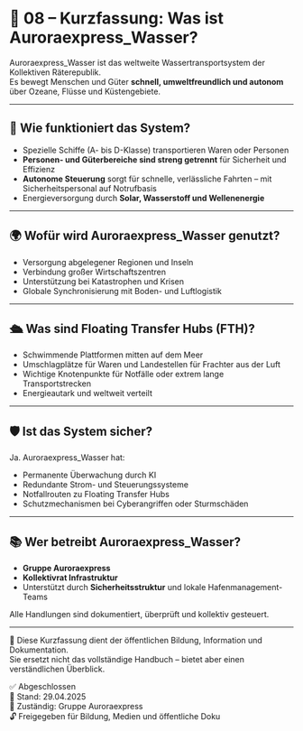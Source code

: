 <!--
Autor: Fabio Weidner
Version: 1.0
Sektion: Infrastruktur – Auroraexpress_Wasser (Kurzfassung)
Veröffentlichung: April 2025
-->

# 🌊 08 – Kurzfassung: Was ist Auroraexpress_Wasser?

Auroraexpress_Wasser ist das weltweite Wassertransportsystem der Kollektiven Räterepublik.  
Es bewegt Menschen und Güter **schnell, umweltfreundlich und autonom** über Ozeane, Flüsse und Küstengebiete.

---

## 🚢 Wie funktioniert das System?

- Spezielle Schiffe (A- bis D-Klasse) transportieren Waren oder Personen
- **Personen- und Güterbereiche sind streng getrennt** für Sicherheit und Effizienz
- **Autonome Steuerung** sorgt für schnelle, verlässliche Fahrten – mit Sicherheitspersonal auf Notrufbasis
- Energieversorgung durch **Solar, Wasserstoff und Wellenenergie**

---

## 🌍 Wofür wird Auroraexpress_Wasser genutzt?

- Versorgung abgelegener Regionen und Inseln
- Verbindung großer Wirtschaftszentren
- Unterstützung bei Katastrophen und Krisen
- Globale Synchronisierung mit Boden- und Luftlogistik

---

## 🛳️ Was sind Floating Transfer Hubs (FTH)?

- Schwimmende Plattformen mitten auf dem Meer
- Umschlagplätze für Waren und Landestellen für Frachter aus der Luft
- Wichtige Knotenpunkte für Notfälle oder extrem lange Transportstrecken
- Energieautark und weltweit verteilt

---

## 🛡️ Ist das System sicher?

Ja. Auroraexpress_Wasser hat:

- Permanente Überwachung durch KI
- Redundante Strom- und Steuerungssysteme
- Notfallrouten zu Floating Transfer Hubs
- Schutzmechanismen bei Cyberangriffen oder Sturmschäden

---

## 📚 Wer betreibt Auroraexpress_Wasser?

- **Gruppe Auroraexpress**  
- **Kollektivrat Infrastruktur**  
- Unterstützt durch **Sicherheitsstruktur** und lokale Hafenmanagement-Teams

Alle Handlungen sind dokumentiert, überprüft und kollektiv gesteuert.

---

📘 Diese Kurzfassung dient der öffentlichen Bildung, Information und Dokumentation.  
Sie ersetzt nicht das vollständige Handbuch – bietet aber einen verständlichen Überblick.

✅ Abgeschlossen  
📅 Stand: 29.04.2025  
🏩 Zuständig: Gruppe Auroraexpress  
🔓 Freigegeben für Bildung, Medien und öffentliche Doku
